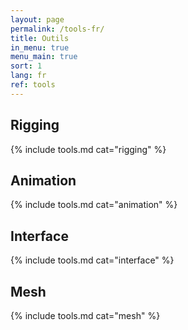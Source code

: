 ```yaml
---
layout: page
permalink: /tools-fr/
title: Outils
in_menu: true
menu_main: true
sort: 1
lang: fr
ref: tools
---
```


## Rigging

{% include tools.md cat="rigging" %}  

## Animation

{% include tools.md cat="animation" %}  

## Interface

{% include tools.md cat="interface" %}  

## Mesh

{% include tools.md cat="mesh" %}  
